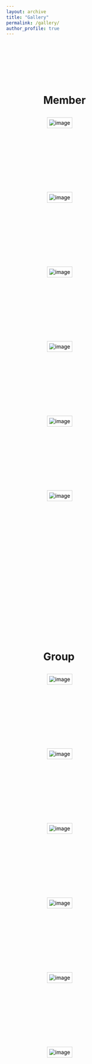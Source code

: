 ```yaml
---
layout: archive
title: "Gallery"
permalink: /gallery/
author_profile: true
---
```

<style type="text/css">
.box {
	margin: 100px; /* 添加外边距，创建空白 */
	float: left; /* 可选，将元素浮动到左侧 */
}
.gallery {
	list-style: none;
	margin: 0;
	padding: 0;
}
.gallery li {
	padding: 10px;
	margin-right: 10px;
	margin-bottom: 50px;
	float: left;
	position: relative;
	width: 180px;
	height: 130px;
}
.gallery img {
	background: #fff;
	border: solid 1px #ccc;
	padding: 5px;
}
.gallery li:hover img {
	border-color: #999;
}
.gallery em {
	width: 102px;
	background: url(/images/bubble.gif) no-repeat;
	padding: 3px 0 6px;
	display: none;
	position: absolute;
	top: -2px;
	left: 50px;
	font-style: normal;
	text-align: center;
	color: blue;
}
.gallery a {
	text-decoration: none;
	color: #000;
}
.gallery a:hover em {
	display: block;
}
</style>

<div class="box">
<h1> Member </h1>
<ul class="gallery">
<li><a href="#"><em>Abstract</em><img src="/images/Myphoto.jpg" alt="image" /></a></li>
<li><a href="#"><em>Ab</em><img src="/images/bio-photo.jpg" alt="image" /></a></li>
<li><a href="#"><em>Abs</em><img src="/images/foo-bar-identity.jpg" alt="image" /></a></li>
<li><a href="#"><em>Abst</em><img src="/images/Myphoto.jpg" alt="image" /></a></li>
<li><a href="#"><em>Abst</em><img src="/images/Myphoto.jpg" alt="image" /></a></li>
<li><a href="#"><em>Abst</em><img src="/images/Myphoto.jpg" alt="image" /></a></li>
</ul>
</div>


<div class="box">
<h1> Group </h1>
<ul class="gallery">
<li><a href="#"><em>Abstract</em><img src="/images/Myphoto.jpg" alt="image" /></a></li>
<li><a href="#"><em>Ab</em><img src="/images/bio-photo.jpg" alt="image" /></a></li>
<li><a href="#"><em>Abs</em><img src="/images/foo-bar-identity.jpg" alt="image" /></a></li>
<li><a href="#"><em>Abst</em><img src="/images/Myphoto.jpg" alt="image" /></a></li>
<li><a href="#"><em>Abst</em><img src="/images/Myphoto.jpg" alt="image" /></a></li>
<li><a href="#"><em>Abst</em><img src="/images/Myphoto.jpg" alt="image" /></a></li>
</ul>
</div>
